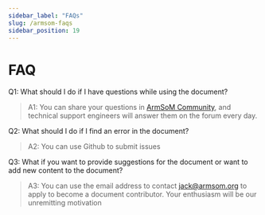 ```yaml
---
sidebar_label: "FAQs"
slug: /armsom-faqs
sidebar_position: 19
---
```


# FAQ

Q1: What should I do if I have questions while using the document?

> A1: You can share your questions in [ArmSoM Community](http://forum.armsom.org/), and technical support engineers will answer them on the forum every day.

Q2: What should I do if I find an error in the document?

> A2: You can use Github to submit issues

Q3: What if you want to provide suggestions for the document or want to add new content to the document?

> A3: You can use the email address to contact jack@armsom.org to apply to become a document contributor. Your enthusiasm will be our unremitting motivation


